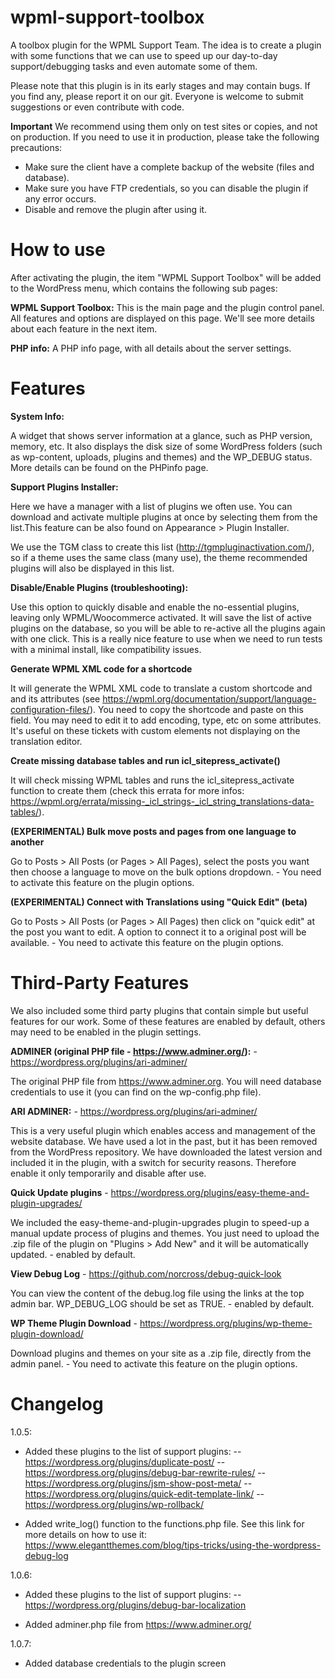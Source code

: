 # wpml-support-toolbox

A toolbox plugin for the WPML Support Team. The idea is to create a plugin with some functions that we can use to speed up our day-to-day support/debugging tasks and even automate some of them.

Please note that this plugin is in its early stages and may contain bugs. If you find any, please report it on our git. Everyone is welcome to submit suggestions or even contribute with code.

**Important**
We recommend using them only on test sites or copies, and not on production. If you need to use it in production, please take the following precautions:
- Make sure the client have a complete backup of the website (files and database).
- Make sure you have FTP credentials, so you can disable the plugin if any error occurs.
- Disable and remove the plugin after using it.


# How to use
After activating the plugin, the item "WPML Support Toolbox" will be added to the WordPress menu, which contains the following sub pages:

**WPML Support Toolbox:** This is the main page and the plugin control panel. All features and options are displayed on this page. We'll see more details about each feature in the next item.

**PHP info:** A PHP info page, with all details about the server settings.


# Features
**System Info:** 

A widget that shows server information at a glance, such as PHP version, memory, etc. It also displays the disk size of some WordPress folders (such as wp-content, uploads, plugins and themes) and the WP_DEBUG status. More details can be found on the PHPinfo page.


**Support Plugins Installer:** 

Here we have a manager with a list of plugins we often use. You can download and activate multiple plugins at once by selecting them from the list.This feature can be also found on Appearance > Plugin Installer.

We use the TGM class to create this list (http://tgmpluginactivation.com/), so if a theme uses the same class (many use), the theme recommended plugins will also be displayed in this list.



**Disable/Enable Plugins (troubleshooting):** 

Use this option to quickly disable and enable the no-essential plugins, leaving only WPML/Woocommerce activated. It will save the list of active plugins on the database, so you will be able to re-active all the plugins again with one click. This is a really nice feature to use when we need to run tests with a minimal install, like compatibility issues.



**Generate WPML XML code for a shortcode**

It will generate the WPML XML code to translate a custom shortcode and and its attributes (see https://wpml.org/documentation/support/language-configuration-files/). You need to copy the shortcode and paste on this field. You may need to edit it to add encoding, type, etc on some attributes. It's useful on these tickets with custom elements not displaying on the translation editor. 



**Create missing database tables and run icl_sitepress_activate()**

It will check missing WPML tables and runs the icl_sitepress_activate function to create them (check this errata for more infos: https://wpml.org/errata/missing-_icl_strings-_icl_string_translations-data-tables/).



**(EXPERIMENTAL) Bulk move posts and pages from one language to another**

Go to Posts > All Posts (or Pages > All Pages), select the posts you want then choose a language to move on the bulk options dropdown. - You need to activate this feature on the plugin options.



**(EXPERIMENTAL) Connect with Translations using "Quick Edit" (beta)**

Go to Posts > All Posts (or Pages > All Pages) then click on "quick edit" at the post you want to edit. A option to connect it to a original post will be available. - You need to activate this feature on the plugin options.



# Third-Party Features
We also included some third party plugins that contain simple but useful features for our work. Some of these features are enabled by default, others may need to be enabled in the plugin settings.


**ADMINER (original PHP file - https://www.adminer.org/):** - https://wordpress.org/plugins/ari-adminer/

The original PHP file from https://www.adminer.org. You will need database credentials to use it (you can find on the wp-config.php file).

**ARI ADMINER:** - https://wordpress.org/plugins/ari-adminer/

This is a very useful plugin which enables access and management of the website database. We have used a lot in the past, but it has been removed from the WordPress repository. We have downloaded the latest version and included it in the plugin, with a switch for security reasons. Therefore enable it only temporarily and disable after use.


**Quick Update plugins** - https://wordpress.org/plugins/easy-theme-and-plugin-upgrades/

We included the easy-theme-and-plugin-upgrades plugin to speed-up a manual update process of plugins and themes. You just need to upload the .zip file of the plugin on "Plugins > Add New" and it will be automatically updated. - enabled by default.


**View Debug Log** - https://github.com/norcross/debug-quick-look

You can view the content of the debug.log file using the links at the top admin bar. WP_DEBUG_LOG should be set as TRUE. - enabled by default.


**WP Theme Plugin Download** - https://wordpress.org/plugins/wp-theme-plugin-download/

Download plugins and themes on your site as a .zip file, directly from the admin panel. - You need to activate this feature on the plugin options.



# Changelog
1.0.5:
- Added these plugins to the list of support plugins:
-- https://wordpress.org/plugins/duplicate-post/
-- https://wordpress.org/plugins/debug-bar-rewrite-rules/
-- https://wordpress.org/plugins/jsm-show-post-meta/
-- https://wordpress.org/plugins/quick-edit-template-link/
-- https://wordpress.org/plugins/wp-rollback/

- Added write_log() function to the functions.php file. See this link for more details on how to use it: https://www.elegantthemes.com/blog/tips-tricks/using-the-wordpress-debug-log

1.0.6:
- Added these plugins to the list of support plugins:
-- https://wordpress.org/plugins/debug-bar-localization

- Added adminer.php file from https://www.adminer.org/

1.0.7:
- Added database credentials to the plugin screen
